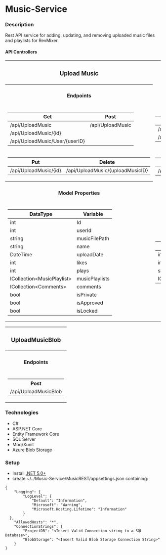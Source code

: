 # Music-Service

### Description
Rest API service for adding, updating, and removing uploaded music files and playlists for RevMixer.  

#### API Controllers
<table>
<tr><th><h3>Upload Music</h3></th><th><h3>PlayList</h3></th><th><h3>MusicPlaylist</h3></th><th><h3>Comments</h3></th></tr>
<tr>
<th><h4>Endpoints</h4></th>
</tr>
<tr>
<td>

Get | Post 
----|----
/api/UploadMusic | /api/UploadMusic 
/api/UploadMusic/{id} | 
/api/UploadMusic/User/{userID} |

</td><td>

Get | Post 
----|----
/api/Playlist | /api/Playlist
/api/Playlist/{id} | 

</td>
<td>

Get | Post 
----|----
/api/MusicPlaylist | /api/MusicPlaylist
/api/MusicPlaylist/{id} | 

</td><td>

Get | Post 
----|----
/api/Comments | /api/Comments
/api/Comments/{id} | 

</td>
</tr> 
<tr>
<td>

Put | Delete
----|----
/api/UploadMusic/{id} | /api/UploadMusic/{uploadMusicID}

</td><td>

Put | Delete
----|----
/api/Playlist/{id} | /api/Playlist/{id}

</td>
<td>

Put | Delete
----|----
/api/MusicPlaylist/{id} | /api/MusicPlaylist/{id}

</td><td>

Put | Delete
----|----
/api/Comments/{id} | /api/Comments/{id}

</td>
</tr> 

<tr>
<th><h4>Model Properties</h4></th>
</tr>

<td>

DataType | Variable
----|----
int|Id
int|userId
string|musicFilePath
string|name
DateTime|uploadDate
int|likes
int|plays
ICollection\<MusicPlaylist>|musicPlaylists
ICollection\<Comments>|comments
bool|isPrivate
bool|isApproved
bool|isLocked

</td>
<td>

DataType | Variable
----|----
int|Id
int|userId
string|name
ICollection\<MusicPlaylist>|musicPlaylist

</td>
<td>

DataType | Variable
----|----
int|Id
int|playListId
PlayList|playList
UploadMusic|uploadMusic
int|musicId

</td>
<td>

DataType | Variable
----|----
int|Id
string|comment
DateTime|commentDate
int|userId
int|uploadMusicId
UploadMusic|uploadMusic

</td>
</tr>
</table>
<table>
<tr><th><h3>UploadMusicBlob</h3></th></tr>
<tr>
<th><h4>Endpoints</h4></th>
</tr>
<tr>
<td>
<table>
<th>Post</th>
<tr><td>/api/UploadMusicBlob</td></tr>
</table>
</td></tr> 
</tr> 
</table>

### Technologies
* C#
* ASP.NET Core
* Entity Framework Core
* SQL Server
* Moq/Xunit
* Azure Blob Storage

### Setup
* Install [.NET 5.0+](https://dotnet.microsoft.com/download)
* create ~/../Music-Service/MusicREST/appsettings.json containing:
```
{
    "Logging": {
        "LogLevel": {
            "Default": "Information",
            "Microsoft": "Warning",
            "Microsoft.Hosting.Lifetime": "Information"
        }
  },
    "AllowedHosts": "*",
    "ConnectionStrings": {
        "ProjectDB": "<Insert Valid Connection string to a SQL Database>",
        "BlobStorage": "<Insert Valid Blob Storage Connection String>"
    }
}
```



